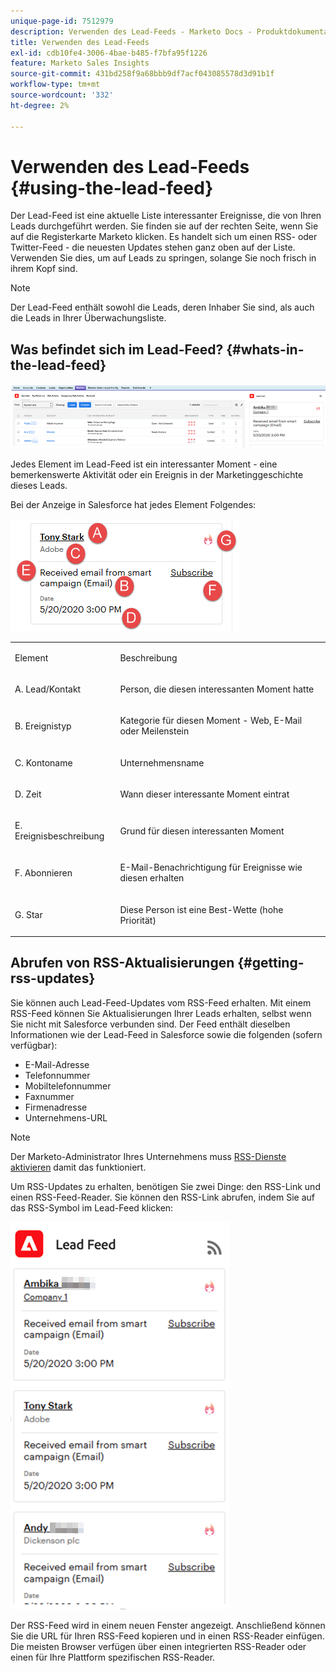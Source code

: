```yaml
---
unique-page-id: 7512979
description: Verwenden des Lead-Feeds - Marketo Docs - Produktdokumentation
title: Verwenden des Lead-Feeds
exl-id: cdb10fe4-3006-4bae-b485-f7bfa95f1226
feature: Marketo Sales Insights
source-git-commit: 431bd258f9a68bbb9df7acf043085578d3d91b1f
workflow-type: tm+mt
source-wordcount: '332'
ht-degree: 2%

---
```


# Verwenden des Lead-Feeds {#using-the-lead-feed}

Der Lead-Feed ist eine aktuelle Liste interessanter Ereignisse, die von Ihren Leads durchgeführt werden. Sie finden sie auf der rechten Seite, wenn Sie auf die Registerkarte Marketo klicken. Es handelt sich um einen RSS- oder Twitter-Feed - die neuesten Updates stehen ganz oben auf der Liste. Verwenden Sie dies, um auf Leads zu springen, solange Sie noch frisch in ihrem Kopf sind.

>[!NOTE]
>
>Der Lead-Feed enthält sowohl die Leads, deren Inhaber Sie sind, als auch die Leads in Ihrer Überwachungsliste.

## Was befindet sich im Lead-Feed? {#whats-in-the-lead-feed}

![](assets/using-the-lead-feed-1.png)

Jedes Element im Lead-Feed ist ein interessanter Moment - eine bemerkenswerte Aktivität oder ein Ereignis in der Marketinggeschichte dieses Leads.

Bei der Anzeige in Salesforce hat jedes Element Folgendes:

![](assets/using-the-lead-feed-2.png)

<table> 
 <colgroup> 
  <col> 
  <col> 
 </colgroup> 
 <tbody> 
  <tr> 
   <td><p>Element</p></td> 
   <td><p>Beschreibung</p></td> 
  </tr> 
  <tr> 
   <td><p>A. Lead/Kontakt</p></td> 
   <td><p>Person, die diesen interessanten Moment hatte</p></td> 
  </tr> 
  <tr> 
   <td><p>B. Ereignistyp</p></td> 
   <td><p>Kategorie für diesen Moment - Web, E-Mail oder Meilenstein</p></td> 
  </tr> 
  <tr> 
   <td><p>C. Kontoname</p></td> 
   <td><p>Unternehmensname</p></td> 
  </tr> 
  <tr> 
   <td><p>D. Zeit</p></td> 
   <td><p>Wann dieser interessante Moment eintrat</p></td> 
  </tr> 
  <tr> 
   <td><p>E. Ereignisbeschreibung</p></td> 
   <td><p>Grund für diesen interessanten Moment</p></td> 
  </tr> 
  <tr> 
   <td><p>F. Abonnieren</p></td> 
   <td><p>E-Mail-Benachrichtigung für Ereignisse wie diesen erhalten</p></td> 
  </tr> 
  <tr> 
   <td><p>G. Star</p></td> 
   <td><p>Diese Person ist eine Best-Wette (hohe Priorität)</p></td> 
  </tr> 
 </tbody> 
</table>

## Abrufen von RSS-Aktualisierungen {#getting-rss-updates}

Sie können auch Lead-Feed-Updates vom RSS-Feed erhalten.  Mit einem RSS-Feed können Sie Aktualisierungen Ihrer Leads erhalten, selbst wenn Sie nicht mit Salesforce verbunden sind. Der Feed enthält dieselben Informationen wie der Lead-Feed in Salesforce sowie die folgenden (sofern verfügbar):

* E-Mail-Adresse
* Telefonnummer
* Mobiltelefonnummer
* Faxnummer
* Firmenadresse
* Unternehmens-URL

>[!NOTE]
>
>Der Marketo-Administrator Ihres Unternehmens muss [RSS-Dienste aktivieren](/help/marketo/product-docs/marketo-sales-insight/msi-for-salesforce/features/msi-configuration-tab/enable-rss-for-sales-insight.md) damit das funktioniert.

Um RSS-Updates zu erhalten, benötigen Sie zwei Dinge: den RSS-Link und einen RSS-Feed-Reader. Sie können den RSS-Link abrufen, indem Sie auf das RSS-Symbol im Lead-Feed klicken:

![](assets/using-the-lead-feed-3.png)

Der RSS-Feed wird in einem neuen Fenster angezeigt. Anschließend können Sie die URL für Ihren RSS-Feed kopieren und in einen RSS-Reader einfügen. Die meisten Browser verfügen über einen integrierten RSS-Reader oder einen für Ihre Plattform spezifischen RSS-Reader.
